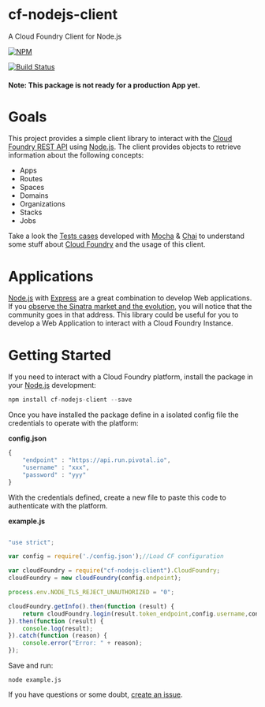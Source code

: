 # cf-nodejs-client
A Cloud Foundry Client for Node.js

[![NPM](https://nodei.co/npm/cf-nodejs-client.png?compact=true)](https://nodei.co/npm/cf-nodejs-client/)

[![Build Status](https://travis-ci.org/jabrena/cf-nodejs-client.svg)](https://travis-ci.org/jabrena/cf-nodejs-client)

#### Note: This package is not ready for a production App yet.

# Goals

This project provides a simple client library to interact with the [Cloud Foundry REST API](http://apidocs.cloudfoundry.org/) using [Node.js](https://nodejs.org/). The client provides objects to retrieve information about the following concepts:

* Apps
* Routes
* Spaces
* Domains
* Organizations
* Stacks
* Jobs

Take a look the [Tests cases](https://github.com/jabrena/cf-nodejs-client/tree/master/test/) developed with [Mocha](https://mochajs.org/) & [Chai](http://chaijs.com/api/bdd/) to understand some stuff about [Cloud Foundry](https://www.cloudfoundry.org/)  and the usage of this client.

# Applications

[Node.js](https://nodejs.org/) with [Express](http://expressjs.com/) are a great combination to develop Web applications. If you [observe the Sinatra market and the evolution](https://www.google.com/trends/explore#q=python%20flask%2C%20node%20express%2C%20go%20martini%2C%20java%20spark%2C%20java%20spring%20boot&cmpt=q&tz=Etc%2FGMT-2), you will notice that the community goes in that address. This library could be useful for you to develop a Web Application to interact with a Cloud Foundry Instance.

# Getting Started

If you need to interact with a Cloud Foundry platform, install the package in your [Node.js](https://nodejs.org/) development:

``` Javascript
npm install cf-nodejs-client --save
```

Once you have installed the package define in a isolated config file the credentials to operate with the platform:

**config.json**

``` Javascript
{
    "endpoint" : "https://api.run.pivotal.io",
    "username" : "xxx",
    "password" : "yyy"
}
```

With the credentials defined, create a new file to paste this code to authenticate with the platform.

**example.js**

``` Javascript

"use strict";

var config = require('./config.json');//Load CF configuration

var cloudFoundry = require("cf-nodejs-client").CloudFoundry;
cloudFoundry = new cloudFoundry(config.endpoint);

process.env.NODE_TLS_REJECT_UNAUTHORIZED = "0";

cloudFoundry.getInfo().then(function (result) {
    return cloudFoundry.login(result.token_endpoint,config.username,config.password);
}).then(function (result) {
    console.log(result);   
}).catch(function (reason) {
    console.error("Error: " + reason);
});

```

Save and run:

``` shell
node example.js

```

If you have questions or some doubt, [create an issue](https://github.com/jabrena/cf-nodejs-client/issues). 